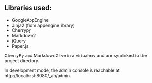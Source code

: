 


Libraries used:
---------------
* GoogleAppEngine
* Jinja2 (from appengine library)
* Cherrypy
* Markdown2
* jQuery
* Paper.js

CherryPy and Markdown2 live in a virtualenv and are symlinked to the project directory.

In development mode, the admin console is reachable at http://localhost:8080/_ah/admin.



